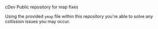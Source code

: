 cDev Public repository for map fixes

Using the provided `ymap` file within this repository you're able to solve any collission issues you may occur.
